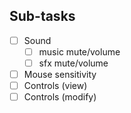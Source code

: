 ## Sub-tasks
- [ ] Sound
    - [ ] music mute/volume
    - [ ] sfx mute/volume
- [ ] Mouse sensitivity
- [ ] Controls (view)
- [ ] Controls (modify)